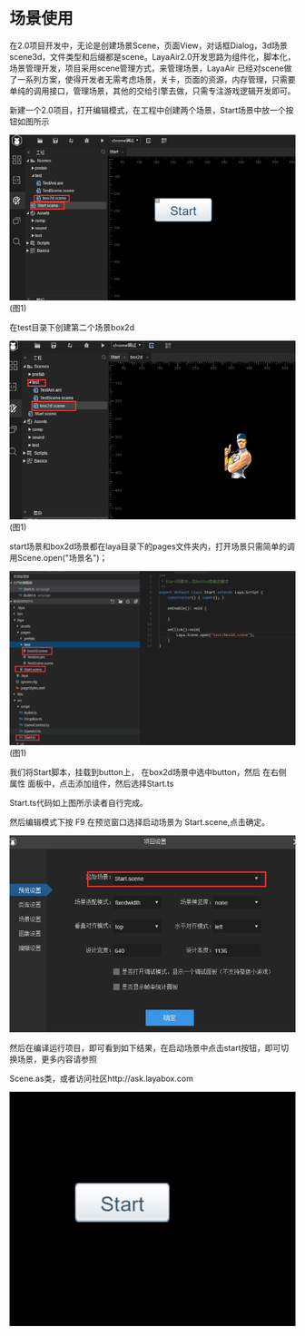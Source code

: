 # 场景使用

​      在2.0项目开发中，无论是创建场景Scene，页面View，对话框Dialog，3d场景scene3d，文件类型和后缀都是scene。LayaAir2.0开发思路为组件化，脚本化，场景管理开发，项目采用scene管理方式，来管理场景，LayaAir 已经对scene做了一系列方案，使得开发者无需考虑场景，关卡，页面的资源，内存管理，只需要单纯的调用接口，管理场景，其他的交给引擎去做，只需专注游戏逻辑开发即可。



新建一个2.0项目，打开编辑模式，在工程中创建两个场景，Start场景中放一个按钮如图所示



![1](img\1.png)(图1)



在test目录下创建第二个场景box2d

![1](img\2.png)(图1)

start场景和box2d场景都在laya目录下的pages文件夹内，打开场景只需简单的调用Scene.open("场景名")；

![1](img\3.png)(图1)

我们将Start脚本，挂载到button上， 在box2d场景中选中button，然后 在右侧 属性 面板中，点击添加组件，然后选择Start.ts

Start.ts代码如上图所示读者自行完成。

然后编辑模式下按 F9 在预览窗口选择启动场景为 Start.scene,点击确定。

![1](img\4.png)



然后在编译运行项目，即可看到如下结果，在启动场景中点击start按钮，即可切换场景，更多内容请参照

Scene.as类，或者访问社区http://ask.layabox.com

![1](img\ide.gif)